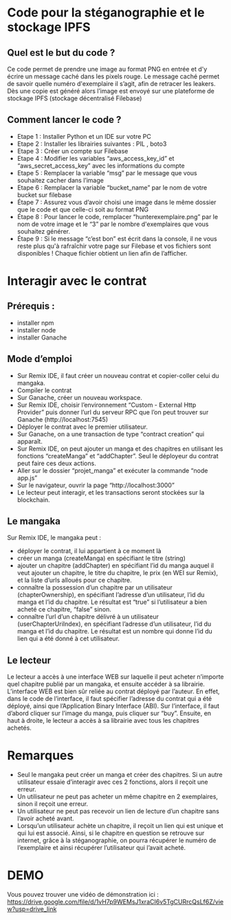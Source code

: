 # Code pour la stéganographie et le stockage IPFS
## Quel est le but du code ? 

Ce code permet de prendre une image au format PNG en entrée et d'y écrire un message caché dans les pixels rouge. Le message caché permet de savoir quelle numéro d'exemplaire il s’agit, afin de retracer les leakers. Dès une copie est généré alors l’image est envoyé sur une plateforme de stockage IPFS (stockage décentralisé Filebase)
## Comment lancer le code ?

- Etape 1 : Installer Python et un IDE sur votre PC
- Etape 2 : Installer les librairies suivantes : PIL , boto3
- Etape 3 : Créer un compte sur Filebase
- Etape 4 : Modifier les variables “aws_access_key_id” et “aws_secret_access_key” avec les informations du compte
- Etape 5 : Remplacer la variable “msg” par le message que vous souhaitez cacher dans l’image
- Etape 6 : Remplacer la variable “bucket_name” par le nom de votre bucket sur filebase
- Étape 7 : Assurez vous d’avoir choisi une image dans le même dossier que le code et que celle-ci soit au format PNG
- Étape 8 : Pour lancer le code, remplacer “hunterexemplaire.png” par le nom de votre image et le “3” par le nombre d'exemplaires que vous souhaitez générer.
- Étape 9 : Si le message “c’est bon” est écrit dans la console, il ne vous reste plus qu'à rafraîchir votre page sur Filebase et vos fichiers sont disponibles ! Chaque fichier obtient un lien afin de l’afficher.


# Interagir avec le contrat
## Prérequis : 
- installer npm
- installer node
- installer Ganache
## Mode d’emploi
- Sur Remix IDE, il faut créer un nouveau contrat et copier-coller celui du mangaka.
- Compiler le contrat
- Sur Ganache, créer un nouveau workspace.
- Sur Remix IDE, choisir l’environnement “Custom - External Http Provider” puis donner l’url du serveur RPC que l’on peut trouver sur Ganache (http://localhost:7545)
- Déployer le contrat avec le premier utilisateur.
- Sur Ganache, on a une transaction de type “contract creation” qui apparaît.
- Sur Remix IDE, on peut ajouter un manga et des chapitres en utilisant les fonctions “createManga” et “addChapter”. Seul le déployeur du contrat peut faire ces deux actions.
- Aller sur le dossier “projet_manga” et exécuter la commande “node app.js”
- Sur le navigateur, ouvrir la page “http://localhost:3000”
- Le lecteur peut interagir, et les transactions seront stockées sur la blockchain.
## Le mangaka
Sur Remix IDE, le mangaka peut : 
- déployer le contrat, il lui appartient à ce moment là
- créer un manga (createManga) en spécifiant le titre (string)
- ajouter un chapitre (addChapter) en spécifiant l’id du manga auquel il veut ajouter un chapitre, le titre du chapitre, le prix (en WEI sur Remix), et la liste d’urls alloués pour ce chapitre.
- connaître la possession d’un chapitre par un utilisateur (chapterOwnership), en spécifiant l’adresse d’un utilisateur, l’id du manga et l’id du chapitre. Le résultat est “true” si l’utilisateur a bien acheté ce chapitre, “false” sinon.
- connaître l’url d’un chapitre délivré à un utilisateur (userChapterUriIndex), en spécifiant l’adresse d’un utilisateur, l’id du manga et l’id du chapitre. Le résultat est un nombre qui donne l’id du lien qui a été donné à cet utilisateur. 
## Le lecteur
Le lecteur a accès à une interface WEB sur laquelle il peut acheter n’importe quel chapitre publié par un mangaka, et ensuite accéder à sa librairie. L’interface WEB est bien sûr reliée au contrat déployé par l’auteur. En effet, dans le code de l’interface, il faut spécifier l’adresse du contrat qui a été déployé, ainsi que l’Application Binary Interface (ABI). 
Sur l’interface, il faut d’abord cliquer sur l’image du manga, puis cliquer sur “buy”. Ensuite, en haut à droite, le lecteur a accès à sa librairie avec tous les chapitres achetés. 

# Remarques
- Seul le mangaka peut créer un manga et créer des chapitres. Si un autre utilisateur essaie d’interagir avec ces 2 fonctions, alors il reçoit une erreur.
- Un utilisateur ne peut pas acheter un même chapitre en 2 exemplaires, sinon il reçoit une erreur.
- Un utilisateur ne peut pas recevoir un lien de lecture d’un chapitre sans l’avoir acheté avant.
- Lorsqu’un utilisateur achète un chapitre, il reçoit un lien qui est unique et qui lui est associé. Ainsi, si le chapitre en question se retrouve sur internet, grâce à la stéganographie, on pourra récupérer le numéro de l’exemplaire et ainsi récupérer l’utilisateur qui l’avait acheté.
# DEMO
Vous pouvez trouver une vidéo de démonstration ici : https://drive.google.com/file/d/1vH7p9WEMsJ1xraCI6v5TgCURrcQsLf6Z/view?usp=drive_link 
